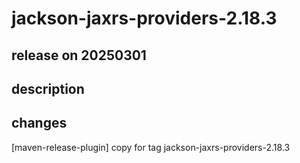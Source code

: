 # jackson-jaxrs-providers-2.18.3

## release on 20250301

## description

## changes

[maven-release-plugin] copy for tag jackson-jaxrs-providers-2.18.3

